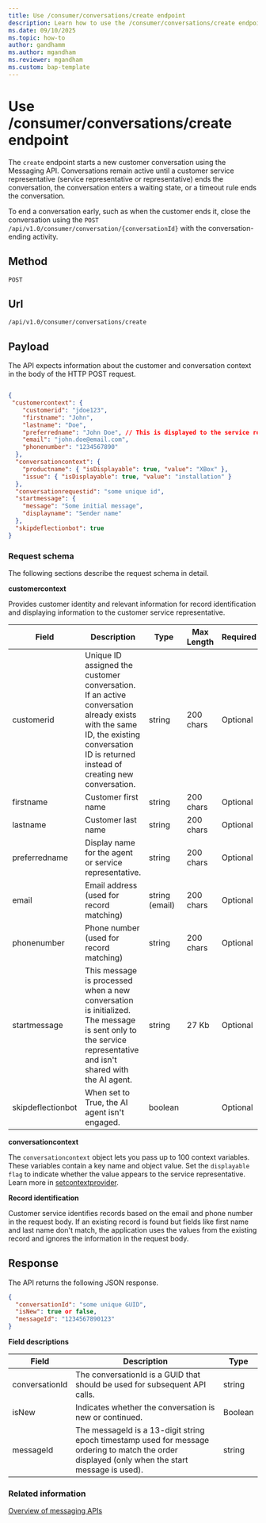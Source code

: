 ```yaml
---
title: Use /consumer/conversations/create endpoint
description: Learn how to use the /consumer/conversations/create endpoint in Dynamics 365 Customer Service and Dynamics 365 Contact Center to start customer conversations with messaging APIs.
ms.date: 09/10/2025
ms.topic: how-to
author: gandhamm
ms.author: mgandham
ms.reviewer: mgandham
ms.custom: bap-template
---
```


# Use /consumer/conversations/create endpoint

The `create` endpoint starts a new customer conversation using the Messaging API. Conversations remain active until a customer service representative (service representative or representative) ends the conversation, the conversation enters a waiting state, or a timeout rule ends the conversation.

 To end a conversation early, such as when the customer ends it, close the conversation using the `POST /api/v1.0/consumer/conversation/{conversationId}` with the conversation-ending activity. 

## Method

`POST`

## Url

`/api/v1.0/consumer/conversations/create`

## Payload

The API expects information about the customer and conversation context in the body of the HTTP POST request.

```json

{
 "customercontext": {
    "customerid": "jdoe123",
    "firstname": "John",
    "lastname": "Doe",
    "preferredname": "John Doe", // This is displayed to the service representative
    "email": "john.doe@email.com",
    "phonenumber": "1234567890"
  },
  "conversationcontext": {
    "productname": { "isDisplayable": true, "value": "XBox" },
    "issue": { "isDisplayable": true, "value": "installation" }
  },
  "conversationrequestid": "some unique id",
  "startmessage": {
    "message": "Some initial message",
    "displayname": "Sender name"
  },
  "skipdeflectionbot": true
}

```

### Request schema

The following sections describe the request schema in detail.

**customercontext**

Provides customer identity and relevant information for record identification and displaying information to the customer service representative.

| Field           | Description                              | Type             | Max Length | Required |
| --------------- | ---------------------------------------- | ---------------- | ---------- | -------- |
| customerid    | Unique ID assigned the customer conversation. If an active conversation already exists with the same ID, the existing conversation ID is returned instead of creating new conversation.      | string         | 200 chars  | Optional        |
| firstname     | Customer first name                      | string         | 200 chars  | Optional       |
| lastname      | Customer last name                       | string         | 200 chars  | Optional        |
| preferredname | Display name for the agent or service representative.           | string         | 200 chars  | Optional        |
| email         | Email address (used for record matching) | string (email) | 200 chars  | Optional        |
| phonenumber   | Phone number (used for record matching)  | string         | 200 chars  | Optional        |
| startmessage   | This message is processed when a new conversation is initialized. The message is sent only to the service representative and isn't shared with the AI agent.  | string         | 27 Kb  | Optional        |
| skipdeflectionbot   | When set to True, the AI agent isn't engaged.  | boolean         |   | Optional       |

**conversationcontext**

 The `conversationcontext` object lets you pass up to 100 context variables. These variables contain a key name and object value. Set the `displayable flag` to indicate whether the value appears to the service representative. Learn more in [setcontextprovider](/dynamics365/customer-service/develop/reference/methods/setcontextprovider). 

**Record identification**

 Customer service identifies records based on the email and phone number in the request body. If an existing record is found but fields like first name and last name don't match, the application uses the values from the existing record and ignores the information in the request body.

## Response

The API returns the following JSON response. 

```json
{
  "conversationId": "some unique GUID",
  "isNew": true or false,
  "messageId": "1234567890123"
}
```
**Field descriptions**

| Field | Description | Type |
|-------|-------------|------|
| conversationId | The conversationId is a GUID that should be used for subsequent API calls. | string |
| isNew | Indicates whether the conversation is new or continued. | Boolean |
| messageId | The messageId is a 13-digit string epoch timestamp used for message ordering to match the order displayed (only when the start message is used). | string |

### Related information 

[Overview of messaging APIs](../intro-messaging-apis.md)